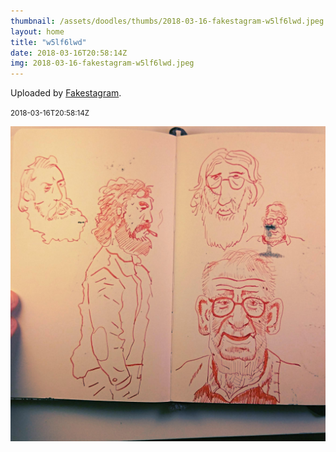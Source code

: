 ```yaml
---
thumbnail: /assets/doodles/thumbs/2018-03-16-fakestagram-w5lf6lwd.jpeg
layout: home
title: "w5lf6lwd"
date: 2018-03-16T20:58:14Z
img: 2018-03-16-fakestagram-w5lf6lwd.jpeg
---
```


Uploaded by [Fakestagram](https://github.com/opyate/fakestagram).

<small>2018-03-16T20:58:14Z</small>

![Uploaded by Fakestagram](2018-03-16-fakestagram-w5lf6lwd.jpeg)
